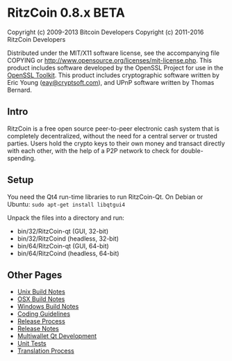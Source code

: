 RitzCoin 0.8.x BETA
====================

Copyright (c) 2009-2013 Bitcoin Developers
Copyright (c) 2011-2016 RitzCoin Developers

Distributed under the MIT/X11 software license, see the accompanying
file COPYING or http://www.opensource.org/licenses/mit-license.php.
This product includes software developed by the OpenSSL Project for use in the [OpenSSL Toolkit](http://www.openssl.org/). This product includes
cryptographic software written by Eric Young ([eay@cryptsoft.com](mailto:eay@cryptsoft.com)), and UPnP software written by Thomas Bernard.


Intro
---------------------
RitzCoin is a free open source peer-to-peer electronic cash system that is
completely decentralized, without the need for a central server or trusted
parties.  Users hold the crypto keys to their own money and transact directly
with each other, with the help of a P2P network to check for double-spending.


Setup
---------------------
You need the Qt4 run-time libraries to run RitzCoin-Qt. On Debian or Ubuntu:
	`sudo apt-get install libqtgui4`

Unpack the files into a directory and run:

- bin/32/RitzCoin-qt (GUI, 32-bit)
- bin/32/RitzCoind (headless, 32-bit)
- bin/64/RitzCoin-qt (GUI, 64-bit)
- bin/64/RitzCoind (headless, 64-bit)

Other Pages
---------------------
- [Unix Build Notes](build-unix.md)
- [OSX Build Notes](build-osx.md)
- [Windows Build Notes](build-msw.md)
- [Coding Guidelines](coding.md)
- [Release Process](release-process.md)
- [Release Notes](release-notes.md)
- [Multiwallet Qt Development](multiwallet-qt.md)
- [Unit Tests](unit-tests.md)
- [Translation Process](translation_process.md)
